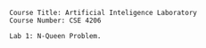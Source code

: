 
    Course Title: Artificial Inteligence Laboratory
    Course Number: CSE 4206
    
    Lab 1: N-Queen Problem.